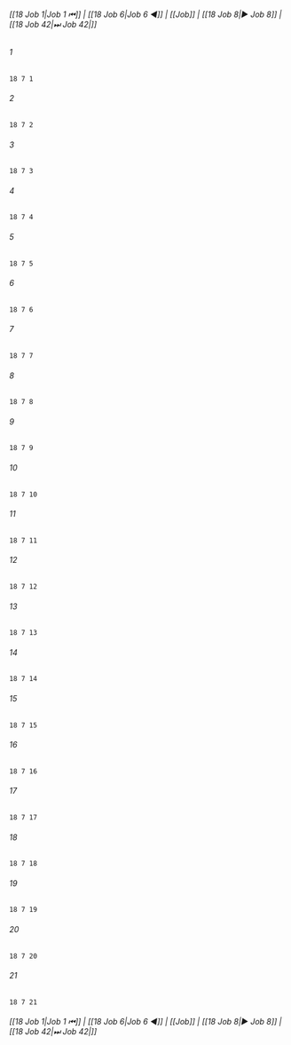 
###### [[18 Job 1|Job 1 ⏮]] | [[18 Job 6|Job 6 ◀]] | [[Job]] | [[18 Job 8|▶ Job 8]] | [[18 Job 42|⏭ Job 42|]]

###### 1
``` verse
18 7 1 
```
###### 2
``` verse
18 7 2 
```
###### 3
``` verse
18 7 3 
```
###### 4
``` verse
18 7 4 
```
###### 5
``` verse
18 7 5 
```
###### 6
``` verse
18 7 6 
```
###### 7
``` verse
18 7 7 
```
###### 8
``` verse
18 7 8 
```
###### 9
``` verse
18 7 9 
```
###### 10
``` verse
18 7 10 
```
###### 11
``` verse
18 7 11 
```
###### 12
``` verse
18 7 12 
```
###### 13
``` verse
18 7 13 
```
###### 14
``` verse
18 7 14 
```
###### 15
``` verse
18 7 15 
```
###### 16
``` verse
18 7 16 
```
###### 17
``` verse
18 7 17 
```
###### 18
``` verse
18 7 18 
```
###### 19
``` verse
18 7 19 
```
###### 20
``` verse
18 7 20 
```
###### 21
``` verse
18 7 21 
```

###### [[18 Job 1|Job 1 ⏮]] | [[18 Job 6|Job 6 ◀]] | [[Job]] | [[18 Job 8|▶ Job 8]] | [[18 Job 42|⏭ Job 42|]]

